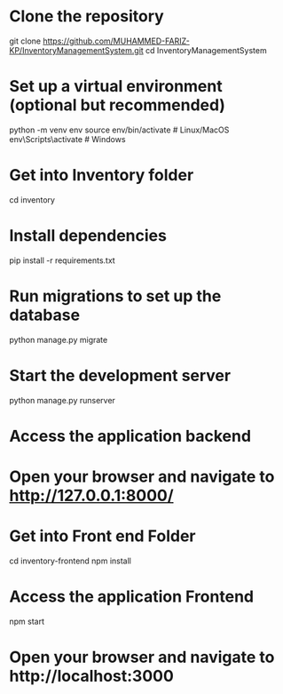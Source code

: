 # Clone the repository
git clone https://github.com/MUHAMMED-FARIZ-KP/InventoryManagementSystem.git
cd InventoryManagementSystem

# Set up a virtual environment (optional but recommended)
python -m venv env
source env/bin/activate   # Linux/MacOS
env\Scripts\activate      # Windows

# Get into Inventory folder
cd inventory

# Install dependencies
pip install -r requirements.txt

# Run migrations to set up the database
python manage.py migrate

# Start the development server
python manage.py runserver

# Access the application backend
# Open your browser and navigate to http://127.0.0.1:8000/

# Get into Front end Folder
cd inventory-frontend
npm install

# Access the application Frontend
npm start
# Open your browser and navigate to http://localhost:3000
